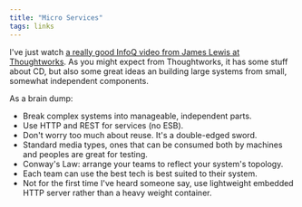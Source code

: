 ```yaml
---
title: "Micro Services"
tags: links
---
```

I've just watch <a href="http://www.infoq.com/presentations/Micro-Services">a really good InfoQ video from James Lewis at Thoughtworks</a>. As you might expect from Thoughtworks, it has some stuff about CD, but also some great ideas an building large systems from small, somewhat independent components.

As a brain dump:

- Break complex systems into manageable, independent parts.
- Use HTTP and REST for services (no ESB). 
- Don't worry too much about reuse. It's a double-edged sword. 
- Standard media types, ones that can be consumed both by machines and peoples are great for testing.
- Conway's Law: arrange your teams to reflect your system's topology.
- Each team can use the best tech is best suited to their system.
- Not for the first time I've heard someone say, use lightweight embedded HTTP server rather than a heavy weight container.
